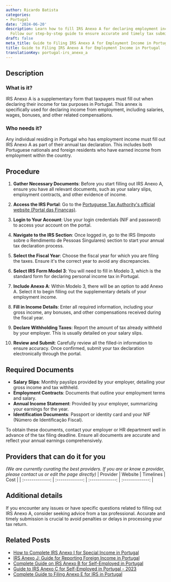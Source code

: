 ```yaml
---
author: Ricardo Batista
categories:
- Portugal
date: '2024-06-20'
description: Learn how to fill IRS Anexo A for declaring employment income in Portugal.
  Follow our step-by-step guide to ensure accurate and timely tax submissions.
draft: false
meta_title: Guide to Filing IRS Anexo A for Employment Income in Portugal
title: Guide to Filing IRS Anexo A for Employment Income in Portugal
translationKey: portugal-irs_anexo_a
---
```





## Description
### What is it?
IRS Anexo A is a supplementary form that taxpayers must fill out when declaring their income for tax purposes in Portugal. This annex is specifically used for declaring income from employment, including salaries, wages, bonuses, and other related compensations.

### Who needs it?
Any individual residing in Portugal who has employment income must fill out IRS Anexo A as part of their annual tax declaration. This includes both Portuguese nationals and foreign residents who have earned income from employment within the country.

## Procedure
1. **Gather Necessary Documents**: Before you start filling out IRS Anexo A, ensure you have all relevant documents, such as your salary slips, employment contracts, and other evidence of income.
   
2. **Access the IRS Portal**: Go to the [Portuguese Tax Authority's official website (Portal das Finanças)](https://www.portaldasfinancas.gov.pt).

3. **Login to Your Account**: Use your login credentials (NIF and password) to access your account on the portal.
   
4. **Navigate to the IRS Section**: Once logged in, go to the IRS (Imposto sobre o Rendimento de Pessoas Singulares) section to start your annual tax declaration process.
   
5. **Select the Fiscal Year**: Choose the fiscal year for which you are filing the taxes. Ensure it's the correct year to avoid any discrepancies.

6. **Select IRS Form Model 3**: You will need to fill in Modelo 3, which is the standard form for declaring personal income tax in Portugal.
   
7. **Include Anexo A**: Within Modelo 3, there will be an option to add Anexo A. Select it to begin filling out the supplementary details of your employment income.
   
8. **Fill in Income Details**: Enter all required information, including your gross income, any bonuses, and other compensations received during the fiscal year.
   
9. **Declare Withholding Taxes**: Report the amount of tax already withheld by your employer. This is usually detailed on your salary slips.
   
10. **Review and Submit**: Carefully review all the filled-in information to ensure accuracy. Once confirmed, submit your tax declaration electronically through the portal.

## Required Documents
- **Salary Slips**: Monthly payslips provided by your employer, detailing your gross income and tax withheld.
- **Employment Contracts**: Documents that outline your employment terms and salary.
- **Annual Income Statement**: Provided by your employer, summarizing your earnings for the year.
- **Identification Documents**: Passport or identity card and your NIF (Número de Identificação Fiscal).

To obtain these documents, contact your employer or HR department well in advance of the tax filing deadline. Ensure all documents are accurate and reflect your annual earnings comprehensively.

## Providers that can do it for you
_(We are currently curating the best providers. If you are or know a provider, please contact us or edit the page directly)_
| Provider        |     Website     |     Timelines    |       Cost      |
| :-------------: | :-------------: |  :-------------: | :-------------: |

## Additional details
If you encounter any issues or have specific questions related to filling out IRS Anexo A, consider seeking advice from a tax professional. Accurate and timely submission is crucial to avoid penalties or delays in processing your tax return.


## Related Posts

- [How to Complete IRS Anexo I for Special Income in Portugal](https://tramitit.com/guides/portugal/irs_anexo_i/)
- [IRS Anexo J: Guide for Reporting Foreign Income in Portugal](https://tramitit.com/guides/portugal/irs_anexo_j/)
- [Complete Guide on IRS Anexo B for Self-Employed in Portugal](https://tramitit.com/guides/portugal/irs_anexo_b/)
- [Guide to IRS Anexo C for Self-Employed in Portugal - 2023](https://tramitit.com/guides/portugal/irs_anexo_c/)
- [Complete Guide to Filing Anexo E for IRS in Portugal](https://tramitit.com/guides/portugal/irs_anexo_e/)
